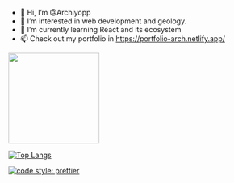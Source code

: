 - 👋 Hi, I’m @Archiyopp
- 👀 I’m interested in web development and geology.
- 🌱 I’m currently learning React and its ecosystem
- 📫 Check out my portfolio in https://portfolio-arch.netlify.app/

<img height="180em" src="https://github-readme-stats.vercel.app/api?username=Archiyopp&show_icons=true&&theme=vision-friendly-dark&hide_border=true&&count_private=true&include_all_commits=true" />

[![Top Langs](https://github-readme-stats.vercel.app/api/top-langs/?username=Archiyopp)](https://github.com/anuraghazra/github-readme-stats)


[![code style: prettier](https://img.shields.io/badge/code_style-prettier-ff69b4.svg?style=flat-square)](https://github.com/prettier/prettier)

<!---
Archiyopp/Archiyopp is a ✨ special ✨ repository because its `README.md` (this file) appears on your GitHub profile.
You can click the Preview link to take a look at your changes.
--->
